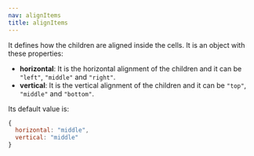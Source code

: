 ```yaml
---
nav: alignItems
title: alignItems
---
```


It defines how the children are aligned inside the cells. It is an object with these properties:

- **horizontal**: It is the horizontal alignment of the children and it can be `"left"`, `"middle"` and `"right"`.
- **vertical**: It is the vertical alignment of the children and it can be `"top"`, `"middle"` and `"bottom"`.

Its default value is:

```javascript
{
  horizontal: "middle",
  vertical: "middle"
}
```
